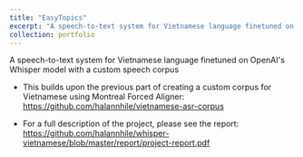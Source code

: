 ```yaml
---
title: "EasyTopics"
excerpt: "A speech-to-text system for Vietnamese language finetuned on OpenAI's Whisper model with a custom speech corpus<br/><br/><img src='/images/whisper.png'>"
collection: portfolio
---
```


A speech-to-text system for Vietnamese language finetuned on OpenAI's Whisper model with a custom speech corpus

* This builds upon the previous part of creating a custom corpus for Vietnamese using Montreal Forced Aligner: https://github.com/halannhile/vietnamese-asr-corpus

* For a full description of the project, please see the report: https://github.com/halannhile/whisper-vietnamese/blob/master/report/project-report.pdf